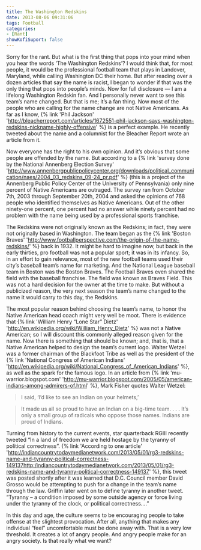 ```yaml
---
title: The Washington Redskins
date: 2013-08-06 09:31:06
tags: Football
categories: 
- [Rant]
showKofiSuport: false
---
```

Sorry for the rant.  But what is the first thing that pops into your mind when you hear the words ‘The Washington Redskins’?  I would think that, for most people, it would be the professional football team that plays in Landover, Maryland, while calling Washington DC their home.  But after reading over a dozen articles that say the name is racist, I began to wonder if that was the only thing that pops into people’s minds.  <!-- more -->Now for full disclosure — I am a lifelong Washington Redskin fan.  And I personally never want to see this team’s name changed. But that is me; it’s a fan thing.  Now most of the people who are calling for the name change are not Native Americans.  As far as I know, {% link 'Phil Jackson' 'http://bleacherreport.com/articles/1672551-phil-jackson-says-washington-redskins-nickname-highly-offensive' %} is a perfect example.  He recently tweeted about the name and a columnist for the Bleacher Report wrote an article from it. 

Now everyone has the right to his own opinion.  And it’s obvious that some people are offended by the name.  But according to a {% link 'survey done by the National Annenberg Election Survey' 'http://www.annenbergpublicpolicycenter.org/downloads/political_communication/naes/2004_03_redskins_09-24_pr.pdf' %} (this is a project of the Annenberg Public Policy Center of the University of Pennsylvania) only nine percent of Native Americans are outraged.  The survey ran from October 7th, 2003 through September 20th, 2004 and asked the opinions of 768 people who identified themselves as Native Americans.  Out of the other ninety-one percent, one percent had no answer while ninety percent had no problem with the name being used by a professional sports franchise.

The Redskins were not originally known as the Redskins; in fact, they were not originally based in Washington.  The team began as the {% link 'Boston Braves' 'http://www.footballperspective.com/the-origin-of-the-name-redskins/' %} back in 1932.  It might be hard to imagine now, but back in the early thirties, pro football was not a popular sport; it was in its infancy.  So, in an effort to gain relevance, most of the new football teams used their city’s baseball team’s name for marketing.  And the National League baseball team in Boston was the Boston Braves. The Football Braves even shared the field with the baseball franchise.  The field was known as Braves Field.  This was not a hard decision for the owner at the time to make.  But without a publicized reason, the very next season the team’s name changed to the name it would carry to this day, the Redskins. 

The most popular reason behind choosing the team’s name, to honor the Native American head coach might very well be moot.  There is evidence that {% link 'William Henry “Lone Star” Dietz' 'http://en.wikipedia.org/wiki/William_Henry_Dietz' %} was not a Native American; so I will discount this commonly alleged reason given for the name.  Now there is something that should be known; and, that is, that a Native American helped to design the team’s current logo.  Walter Wetzel was a former chairman of the Blackfoot Tribe as well as the president of the {% link 'National Congress of American Indians' 'http://en.wikipedia.org/wiki/National_Congress_of_American_Indians' %}, as well as the spark for the famous logo.  In an article from {% link 'mu-warrior.blogspot.com' 'http://mu-warrior.blogspot.com/2005/05/american-indians-among-admirers-of.html' %}, Mark Fisher quotes Walter Wetzel:

> I said, ‘I’d like to see an Indian on your helmets,’

> It made us all so proud to have an Indian on a big-time team. . . . It’s only a small group of radicals who oppose those names. Indians are proud of Indians.

Turning from history to the current events, star quarterback RGIII recently tweeted “In a land of freedom we are held hostage by the tyranny of political correctness”.  {% link 'According to one article' 'http://indiancountrytodaymedianetwork.com/2013/05/01/rg3-redskins-name-and-tyranny-political-correctness-149137http:/indiancountrytodaymedianetwork.com/2013/05/01/rg3-redskins-name-and-tyranny-political-correctness-149137' %}, this tweet was posted shortly after it was learned that D.C. Council member David Grosso would be attempting to push for a change in the team’s name through the law.  Griffin later went on to define tyranny in another tweet.  “Tyranny – a condition imposed by some outside agency or force living under the tyranny of the clock, or political correctness….” 

In this day and age,  the culture seems to be encouraging people to take offense at the slightest provocation. After all, anything that makes any individual “feel” uncomfortable must be done away with. That is a very low threshold. It creates a lot of angry people. And angry people make for an angry society.  Is that really what we want? 